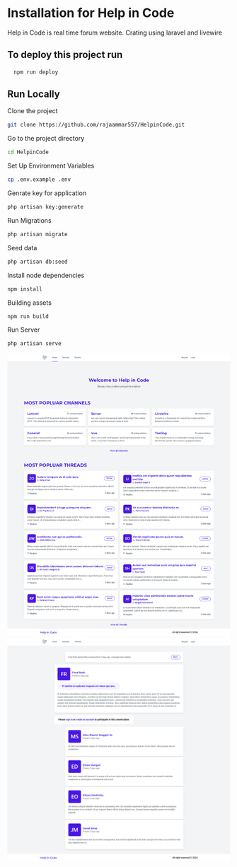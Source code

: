 
# Installation for Help in Code

Help in Code is real time forum website.
Crating using laravel and livewire

## To deploy this project run

```bash
  npm run deploy
```


## Run Locally

Clone the project

```bash
git clone https://github.com/rajaammar557/HelpinCode.git
```

Go to the project directory

```bash
cd HelpinCode
```
Set Up Environment Variables

```bash
cp .env.example .env
```
Genrate key for application
```bash
php artisan key:generate
```
Run Migrations
```bash
php artisan migrate
```

Seed data
```bash
php artisan db:seed
```

Install node dependencies
```bash
npm install
```

Building assets

```bash
npm run build
```

Run Server
```bash
php artisan serve
```

![Chat Application Image](forum-home.png)
![Chat Application Image](forum-reply.png)
